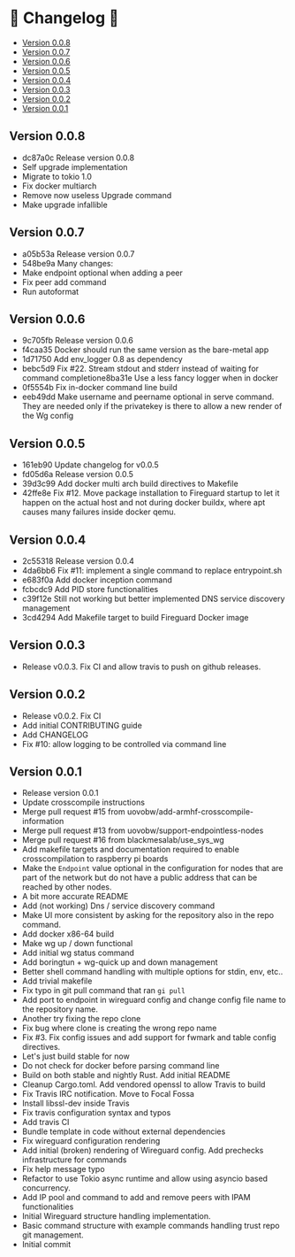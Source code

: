 # 📰 Changelog 📰

- [Version 0.0.8](#version-0.0.8)
- [Version 0.0.7](#version-0.0.7)
- [Version 0.0.6](#version-0.0.6)
- [Version 0.0.5](#version-0.0.5)
- [Version 0.0.4](#version-0.0.4)
- [Version 0.0.3](#version-0.0.3)
- [Version 0.0.2](#version-0.0.2)
- [Version 0.0.1](#version-0.0.1)

## Version 0.0.8
* dc87a0c Release version 0.0.8
* Self upgrade implementation
* Migrate to tokio 1.0
* Fix docker multiarch
* Remove now useless Upgrade command
* Make upgrade infallible

## Version 0.0.7
* a05b53a Release version 0.0.7 
* 548be9a Many changes: 
* Make endpoint optional when adding a peer 
* Fix peer add command 
* Run autoformat

## Version 0.0.6
* 9c705fb Release version 0.0.6
* f4caa35 Docker should run the same version as the bare-metal app
* 1d71750 Add env_logger 0.8 as dependency
* bebc5d9 Fix #22. Stream stdout and stderr instead of waiting for command completione8ba31e Use a less fancy logger when in docker
* 0f5554b Fix in-docker command line build
* eeb49dd Make username and peername optional in serve command. They are needed only if the privatekey is there to allow a new render of the Wg config

## Version 0.0.5
* 161eb90 Update changelog for v0.0.5
* fd05d6a Release version 0.0.5
* 39d3c99 Add docker multi arch build directives to Makefile
* 42ffe8e Fix #12. Move package installation to Fireguard startup to let it happen on the actual host and not during docker buildx, where apt causes many failures inside docker qemu.

## Version 0.0.4
* 2c55318 Release version 0.0.4
* 4da6bb6 Fix #11: implement a single command to replace entrypoint.sh
* e683f0a Add docker inception command
* fcbcdc9 Add PID store functionalities
* c39f12e Still not working but better implemented DNS service discovery management
* 3cd4294 Add Makefile target to build Fireguard Docker image

## Version 0.0.3
* Release v0.0.3. Fix CI and allow travis to push on github releases.     

## Version 0.0.2
* Release v0.0.2. Fix CI
* Add initial CONTRIBUTING guide
* Add CHANGELOG
* Fix #10: allow logging to be controlled via command line

## Version 0.0.1
* Release version 0.0.1
* Update crosscompile instructions
* Merge pull request #15 from uovobw/add-armhf-crosscompile-information
* Merge pull request #13 from uovobw/support-endpointless-nodes
* Merge pull request #16 from blackmesalab/use_sys_wg
* Add makefile targets and documentation required to enable crosscompilation to raspberry pi boards
* Make the `Endpoint` value optional in the configuration for nodes that are part of the network but do not have  a public address that can be reached by other nodes.
* A bit more accurate README
* Add (not working) Dns / service discovery command
* Make UI more consistent by asking for the repository also in the repo command.
* Add docker x86-64 build
* Make wg up / down functional
* Add initial wg status command
* Add boringtun + wg-quick up and down management
* Better shell command handling with multiple options for stdin, env, etc..
* Add trivial makefile
* Fix typo in git pull command that ran `gi pull`
* Add port to endpoint in wireguard config and change config file name to the repository name.
* Another try fixing the repo clone
* Fix bug where clone is creating the wrong repo name
* Fix #3. Fix config issues and add support for fwmark and table config directives.
* Let's just build stable for now
* Do not check for docker before parsing command line
* Build on both stable and nightly Rust. Add initial README
* Cleanup Cargo.toml. Add vendored openssl to allow Travis to build
* Fix Travis IRC notification. Move to Focal Fossa
* Install libssl-dev inside Travis
* Fix travis configuration syntax and typos
* Add travis CI
* Bundle template in code without external dependencies
* Fix wireguard configuration rendering
* Add initial (broken) rendering of Wireguard config. Add prechecks infrastructure for commands
* Fix help message typo
* Refactor to use Tokio async runtime and allow using asyncio based concurrency.
* Add IP pool and command to add and remove peers with IPAM functionalities
* Initial Wireguard structure handling implementation.
* Basic command structure with example commands handling trust repo git management.
* Initial commit
